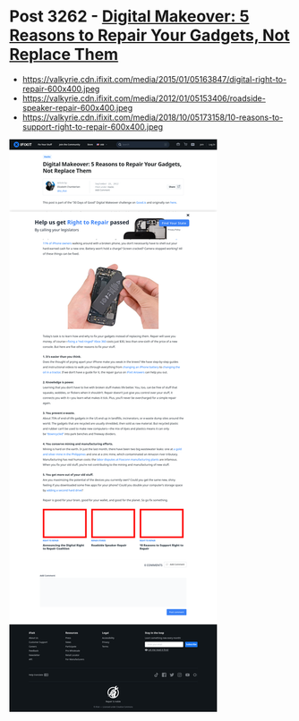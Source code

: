 # Post 3262 - [Digital Makeover: 5 Reasons to Repair Your Gadgets, Not Replace Them](https://www.ifixit.com/News/3262/digital-makeover-5-reasons-you-should-fix-your-gadgets-not-replace-them)

- https://valkyrie.cdn.ifixit.com/media/2015/01/05163847/digital-right-to-repair-600x400.jpeg
- https://valkyrie.cdn.ifixit.com/media/2012/01/05153406/roadside-speaker-repair-600x400.jpeg
- https://valkyrie.cdn.ifixit.com/media/2018/10/05173158/10-reasons-to-support-right-to-repair-600x400.jpeg

![screencap](screenshots/8290ab7b-09df-4a2d-b327-e26c6aa77be6.png)
